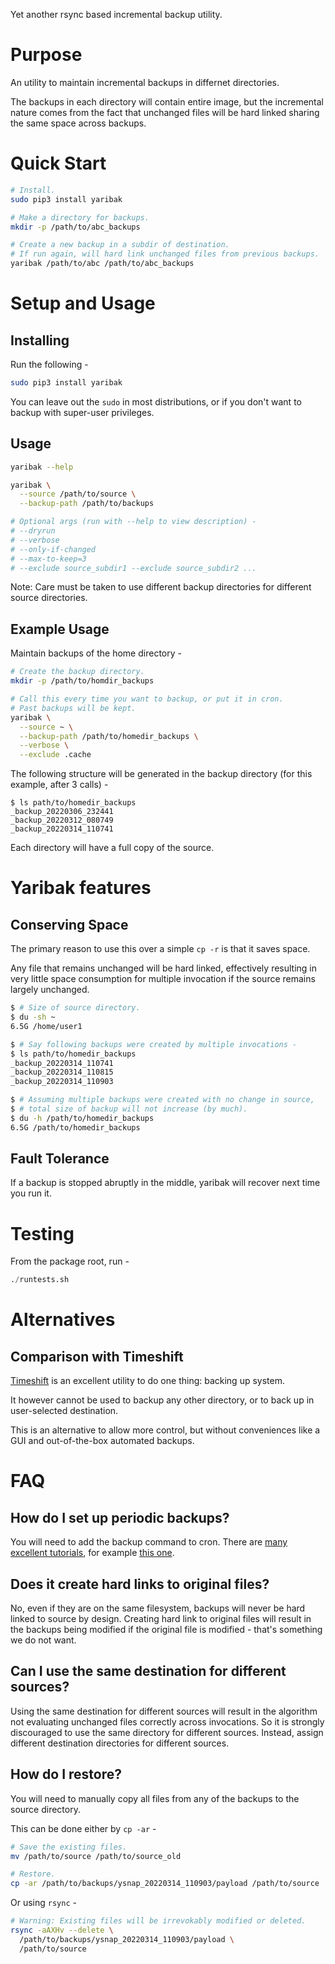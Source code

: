 Yet another rsync based incremental backup utility.

# Purpose

An utility to maintain incremental backups in differnet directories.

The backups in each directory will contain entire image, but the incremental
nature comes from the fact that unchanged files will be hard linked sharing the
same space across backups.

# Quick Start

```bash
# Install.
sudo pip3 install yaribak

# Make a directory for backups.
mkdir -p /path/to/abc_backups

# Create a new backup in a subdir of destination.
# If run again, will hard link unchanged files from previous backups.
yaribak /path/to/abc /path/to/abc_backups
```

# Setup and Usage

## Installing

Run the following -

```bash
sudo pip3 install yaribak
```

You can leave out the `sudo` in most distributions, or if you don't want to
backup with super-user privileges.

## Usage

```bash
yaribak --help

yaribak \
  --source /path/to/source \
  --backup-path /path/to/backups

# Optional args (run with --help to view description) -
# --dryrun
# --verbose
# --only-if-changed
# --max-to-keep=3
# --exclude source_subdir1 --exclude source_subdir2 ...
```

Note: Care must be taken to use different backup directories for different source directories.

## Example Usage

Maintain backups of the home directory -

```bash
# Create the backup directory.
mkdir -p /path/to/homdir_backups

# Call this every time you want to backup, or put it in cron.
# Past backups will be kept.
yaribak \
  --source ~ \
  --backup-path /path/to/homedir_backups \
  --verbose \
  --exclude .cache
```

The following structure will be generated in the backup directory (for this
example, after 3 calls) -
```
$ ls path/to/homedir_backups
_backup_20220306_232441
_backup_20220312_080749
_backup_20220314_110741
```

Each directory will have a full copy of the source.

# Yaribak features

## Conserving Space

The primary reason to use this over a simple `cp -r` is that it saves space.

Any file that remains unchanged will be hard linked, effectively resulting in very little space consumption for multiple invocation if the source remains largely unchanged.

```bash
$ # Size of source directory.
$ du -sh ~
6.5G /home/user1

$ # Say following backups were created by multiple invocations -
$ ls path/to/homedir_backups
_backup_20220314_110741
_backup_20220314_110815
_backup_20220314_110903

$ # Assuming multiple backups were created with no change in source,
$ # total size of backup will not increase (by much).
$ du -h /path/to/homedir_backups
6.5G /path/to/homedir_backups
```

## Fault Tolerance

If a backup is stopped abruptly in the middle, yaribak will recover next time
you run it.

# Testing

From the package root, run -
```python
./runtests.sh
```

# Alternatives

## Comparison with Timeshift
[Timeshift](https://github.com/teejee2008/timeshift) is an excellent utility to
do one thing: backing up system.

It however cannot be used to backup any other directory, or to back up in user-selected destination.

This is an alternative to allow more control, but without conveniences like a
GUI and out-of-the-box automated backups.

# FAQ

## How do I set up periodic backups?
You will need to add the backup command to cron. There are [many excellent
tutorials](https://www.google.com/search?q=setting+up+cron+job+linux+tutorial),
for example [this one](https://opensource.com/article/17/11/how-use-cron-linux).

## Does it create hard links to original files?
No, even if they are on the same filesystem, backups will never be hard linked
to source by design. Creating hard link to original files will result in the
backups being modified if the original file is modified - that's something we do
not want.

## Can I use the same destination for different sources?
Using the same destination for different sources will result in the algorithm
not evaluating unchanged files correctly across invocations. So it is strongly
discouraged to use the same directory for different sources. Instead, assign
different destination directories for different sources.

## How do I restore?
You will need to manually copy all files from any of the backups to the source directory.

This can be done either by `cp -ar` -
```bash
# Save the existing files.
mv /path/to/source /path/to/source_old

# Restore.
cp -ar /path/to/backups/ysnap_20220314_110903/payload /path/to/source
```

Or using `rsync` -
```bash
# Warning: Existing files will be irrevokably modified or deleted.
rsync -aAXHv --delete \
  /path/to/backups/ysnap_20220314_110903/payload \
  /path/to/source
```
